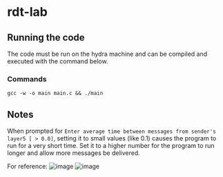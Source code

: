 # rdt-lab

## Running the code
The code must be run on the hydra machine and can be compiled and executed with 
the command below.

### Commands
`gcc -w -o main main.c && ./main`

## Notes
When prompted for `Enter average time between messages from sender's layer5 [ > 0.0]`, 
setting it to small values (like 0.1) causes the program to run for a very short time.
Set it to a higher number for the program to run longer and allow more messages be
delivered.  

For reference:
![image](https://user-images.githubusercontent.com/25562345/229226441-b94b2d03-791e-4048-9d44-259688de0d61.png)
![image](https://user-images.githubusercontent.com/25562345/229980214-b09a5353-93fa-4cfb-adf4-97d82d742d8c.png)